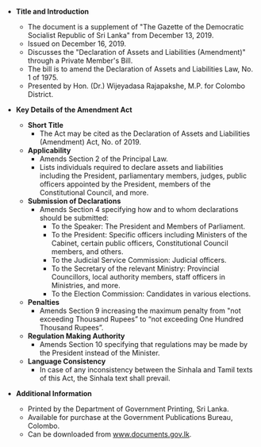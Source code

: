 - **Title and Introduction**
  - The document is a supplement of "The Gazette of the Democratic Socialist Republic of Sri Lanka" from December 13, 2019.
  - Issued on December 16, 2019.
  - Discusses the "Declaration of Assets and Liabilities (Amendment)" through a Private Member's Bill.
  - The bill is to amend the Declaration of Assets and Liabilities Law, No. 1 of 1975.
  - Presented by Hon. (Dr.) Wijeyadasa Rajapakshe, M.P. for Colombo District.

- **Key Details of the Amendment Act**
  - **Short Title**
    - The Act may be cited as the Declaration of Assets and Liabilities (Amendment) Act, No. of 2019.
  - **Applicability**
    - Amends Section 2 of the Principal Law.
    - Lists individuals required to declare assets and liabilities including the President, parliamentary members, judges, public officers appointed by the President, members of the Constitutional Council, and more.
  - **Submission of Declarations**
    - Amends Section 4 specifying how and to whom declarations should be submitted:
      - To the Speaker: The President and Members of Parliament.
      - To the President: Specific officers including Ministers of the Cabinet, certain public officers, Constitutional Council members, and others.
      - To the Judicial Service Commission: Judicial officers.
      - To the Secretary of the relevant Ministry: Provincial Councillors, local authority members, staff officers in Ministries, and more.
      - To the Election Commission: Candidates in various elections.
  - **Penalties**
    - Amends Section 9 increasing the maximum penalty from "not exceeding Thousand Rupees” to “not exceeding One Hundred Thousand Rupees”.
  - **Regulation Making Authority**
    - Amends Section 10 specifying that regulations may be made by the President instead of the Minister.
  - **Language Consistency**
    - In case of any inconsistency between the Sinhala and Tamil texts of this Act, the Sinhala text shall prevail.

- **Additional Information**
  - Printed by the Department of Government Printing, Sri Lanka.
  - Available for purchase at the Government Publications Bureau, Colombo.
  - Can be downloaded from www.documents.gov.lk.